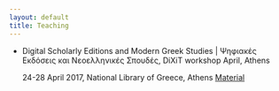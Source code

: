 ```yaml
---
layout: default
title: Teaching
---
```



<ul>
  <li>
    Digital Scholarly Editions and Modern Greek Studies | Ψηφιακές Εκδόσεις και Νεοελληνικές Σπουδές, DiXiT workshop April, Athens

24-28 April 2017, National Library of Greece, Athens 
 <a href = "https://dixit-eu.github.io/Digital-Scholarly-EditionsGR-workshop/">Material </a>
 
 </li>
  
